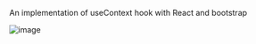 An implementation of useContext hook with React and bootstrap


![image](https://github.com/shabahmd/budget-app/assets/54299749/206ac4eb-ae83-4372-a80e-237afba49604)
